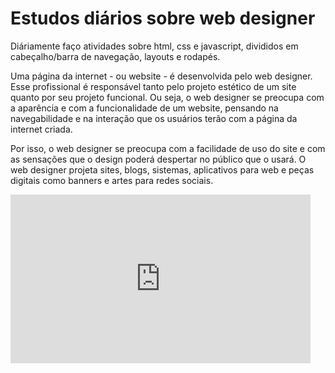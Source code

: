 # Estudos diários sobre web designer

Diáriamente faço atividades sobre html, css e javascript, divididos em cabeçalho/barra de navegação, layouts e rodapés.

Uma página da internet - ou website - é desenvolvida pelo web designer. Esse profissional é responsável tanto pelo projeto estético de um site quanto por seu projeto funcional. Ou seja, o web designer se preocupa com a aparência e com a funcionalidade de um website, pensando na navegabilidade e na interação que os usuários terão com a página da internet criada.

Por isso, o web designer se preocupa com a facilidade de uso do site e com as sensações que o design poderá despertar no público que o usará. O web designer projeta sites, blogs, sistemas, aplicativos para web e peças digitais como banners e artes para redes sociais.

<div style="width:480px"><iframe allow="fullscreen" frameBorder="0" height="270" src="https://giphy.com/embed/t5hXhd8P8zTe6s0yhW/video" width="480"></iframe></div>
 
